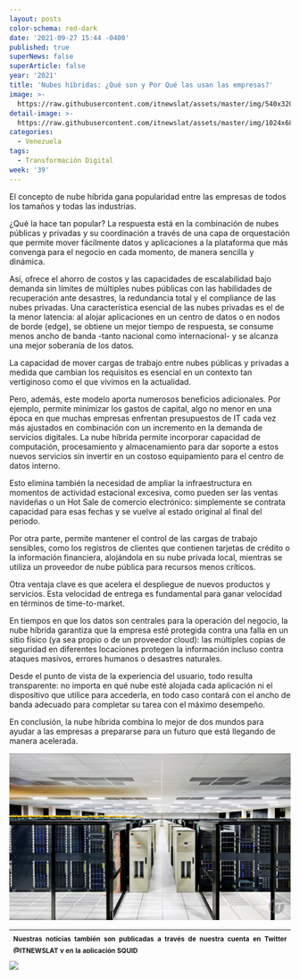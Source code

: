 ```yaml
---
layout: posts
color-schema: red-dark
date: '2021-09-27 15:44 -0400'
published: true
superNews: false
superArticle: false
year: '2021'
title: 'Nubes híbridas: ¿Qué son y Por Qué las usan las empresas?'
image: >-
  https://raw.githubusercontent.com/itnewslat/assets/master/img/540x320/IBM-Nube-Hibrida-p.jpg
detail-image: >-
  https://raw.githubusercontent.com/itnewslat/assets/master/img/1024x680/IBM-Nube-Hibrida-g.jpg
categories:
  - Venezuela
tags:
  - Transformación Digital
week: '39'
---
```

El concepto de nube híbrida gana popularidad entre las empresas de todos los tamaños y todas las industrias.

¿Qué la hace tan popular? La respuesta está en la combinación de nubes públicas y privadas y su coordinación a través de una capa de orquestación que permite mover fácilmente datos y aplicaciones a la plataforma que más convenga para el negocio en cada momento, de manera sencilla y dinámica.

Así, ofrece el ahorro de costos y las capacidades de escalabilidad bajo demanda sin límites de múltiples nubes públicas con las habilidades de recuperación ante desastres, la redundancia total y el compliance de las nubes privadas. Una característica esencial de las nubes privadas es el de la menor latencia: al alojar aplicaciones en un centro de datos o en nodos de borde (edge), se obtiene un mejor tiempo de respuesta, se consume menos ancho de banda -tanto nacional como internacional- y se alcanza una mejor soberanía de los datos.

La capacidad de mover cargas de trabajo entre nubes públicas y privadas a medida que cambian los requisitos es esencial en un contexto tan vertiginoso como el que vivimos en la actualidad.

Pero, además, este modelo aporta numerosos beneficios adicionales. Por ejemplo, permite minimizar los gastos de capital, algo no menor en una época en que muchas empresas enfrentan presupuestos de IT cada vez más ajustados en combinación con un incremento en la demanda de servicios digitales. La nube híbrida permite incorporar capacidad de computación, procesamiento y almacenamiento para dar soporte a estos nuevos servicios sin invertir en un costoso equipamiento para el centro de datos interno.

Esto elimina también la necesidad de ampliar la infraestructura en momentos de actividad estacional excesiva, como pueden ser las ventas navideñas o un Hot Sale de comercio electrónico: simplemente se contrata capacidad para esas fechas y se vuelve al estado original al final del periodo.

Por otra parte, permite mantener el control de las cargas de trabajo sensibles, como los registros de clientes que contienen tarjetas de crédito o la información financiera, alojándola en su nube privada local, mientras se utiliza un proveedor de nube pública para recursos menos críticos.

Otra ventaja clave es que acelera el despliegue de nuevos productos y servicios. Esta velocidad de entrega es fundamental para ganar velocidad en términos de time-to-market.

En tiempos en que los datos son centrales para la operación del negocio, la nube híbrida garantiza que la empresa esté protegida contra una falla en un sitio físico (ya sea propio o de un proveedor cloud): las múltiples copias de seguridad en diferentes locaciones protegen la información incluso contra ataques masivos, errores humanos o desastres naturales.

Desde el punto de vista de la experiencia del usuario, todo resulta transparente: no importa en qué nube esté alojada cada aplicación ni el dispositivo que utilice para accederla, en todo caso contará con el ancho de banda adecuado para completar su tarea con el máximo desempeño.

En conclusión, la nube híbrida combina lo mejor de dos mundos para ayudar a las empresas a prepararse para un futuro que está llegando de manera acelerada. 
 
![](https://raw.githubusercontent.com/itnewslat/assets/master/img/540x320/IBM-Nube-Hibrida-p.jpg)

<table style="height: 42px;" width="569">
<tbody>
<tr>
<td style="text-align: justify;"><sub><strong>Nuestras noticias también son publicadas a través de nuestra cuenta en Twitter <a href="https://twitter.com/itnewslat?lang=es">@ITNEWSLAT</a> y en la aplicación <a href="https://squidapp.co/en/">SQUID</a></strong></sub></td>
</tr>
</tbody>
</table>

<img src="https://tracker.metricool.com/c3po.jpg?hash=56f88a41e39ab42c063cc51676587a04"/>

